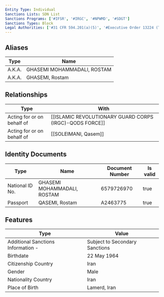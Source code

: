 ```yaml
---
Entity Type: Individual
Sanctions Lists: SDN List
Sanctions Programs: ['#IFSR', '#IRGC', '#NPWMD', '#SDGT']
Sanctions Types: Block
Legal Authorities: ['#31 CFR 594.201(a)(5)', '#Executive Order 13224 (Terrorism)', '#TRA']
---
```


## Aliases
| Type  | Name      | 
|-------|-----------|
| A.K.A. | GHASEMI MOHAMMADALI, ROSTAM |
| A.K.A. | GHASEMI, Rostam |

## Relationships
| Type  | With      | 
|-------|-----------|
| Acting for or on behalf of | [[ISLAMIC REVOLUTIONARY GUARD CORPS (IRGC)-QODS FORCE]] |
| Acting for or on behalf of | [[SOLEIMANI, Qasem]] |

## Identity Documents
| Type  | Name      | Document Number | Is valid |
|-------|-----------|-----------------|----------|
| National ID No. | GHASEMI MOHAMMADALI, ROSTAM | 6579726970 | true |
| Passport | QASEMI, Rostam | A2463775 | true |

## Features
| Type  | Value      |
|-------|------------|
| Additional Sanctions Information - | Subject to Secondary Sanctions |
| Birthdate | 22 May 1964 |
| Citizenship Country | Iran |
| Gender | Male |
| Nationality Country | Iran |
| Place of Birth | Lamerd, Iran |

